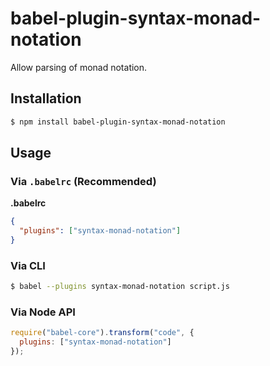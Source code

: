 # babel-plugin-syntax-monad-notation

Allow parsing of monad notation.

## Installation

```sh
$ npm install babel-plugin-syntax-monad-notation
```

## Usage

### Via `.babelrc` (Recommended)

**.babelrc**

```json
{
  "plugins": ["syntax-monad-notation"]
}
```

### Via CLI

```sh
$ babel --plugins syntax-monad-notation script.js
```

### Via Node API

```javascript
require("babel-core").transform("code", {
  plugins: ["syntax-monad-notation"]
});
```
